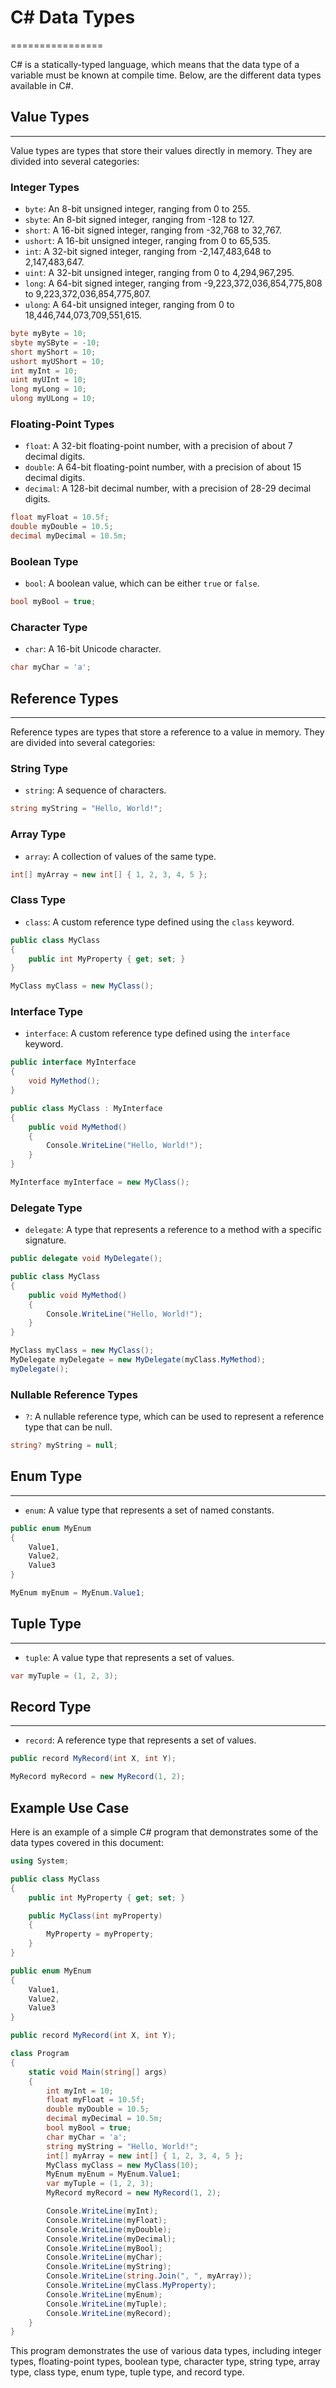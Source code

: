 # C# Data Types
================

C# is a statically-typed language, which means that the data type of a variable must be known at compile time. Below, are the different data types available in C#.

## Value Types
-------------

Value types are types that store their values directly in memory. They are divided into several categories:

### Integer Types

*   `byte`: An 8-bit unsigned integer, ranging from 0 to 255.
*   `sbyte`: An 8-bit signed integer, ranging from -128 to 127.
*   `short`: A 16-bit signed integer, ranging from -32,768 to 32,767.
*   `ushort`: A 16-bit unsigned integer, ranging from 0 to 65,535.
*   `int`: A 32-bit signed integer, ranging from -2,147,483,648 to 2,147,483,647.
*   `uint`: A 32-bit unsigned integer, ranging from 0 to 4,294,967,295.
*   `long`: A 64-bit signed integer, ranging from -9,223,372,036,854,775,808 to 9,223,372,036,854,775,807.
*   `ulong`: A 64-bit unsigned integer, ranging from 0 to 18,446,744,073,709,551,615.

```csharp
byte myByte = 10;
sbyte mySByte = -10;
short myShort = 10;
ushort myUShort = 10;
int myInt = 10;
uint myUInt = 10;
long myLong = 10;
ulong myULong = 10;
```

### Floating-Point Types

*   `float`: A 32-bit floating-point number, with a precision of about 7 decimal digits.
*   `double`: A 64-bit floating-point number, with a precision of about 15 decimal digits.
*   `decimal`: A 128-bit decimal number, with a precision of 28-29 decimal digits.

```csharp
float myFloat = 10.5f;
double myDouble = 10.5;
decimal myDecimal = 10.5m;
```

### Boolean Type

*   `bool`: A boolean value, which can be either `true` or `false`.

```csharp
bool myBool = true;
```

### Character Type

*   `char`: A 16-bit Unicode character.

```csharp
char myChar = 'a';
```

## Reference Types
-----------------

Reference types are types that store a reference to a value in memory. They are divided into several categories:

### String Type

*   `string`: A sequence of characters.

```csharp
string myString = "Hello, World!";
```

### Array Type

*   `array`: A collection of values of the same type.

```csharp
int[] myArray = new int[] { 1, 2, 3, 4, 5 };
```

### Class Type

*   `class`: A custom reference type defined using the `class` keyword.

```csharp
public class MyClass
{
    public int MyProperty { get; set; }
}

MyClass myClass = new MyClass();
```

### Interface Type

*   `interface`: A custom reference type defined using the `interface` keyword.

```csharp
public interface MyInterface
{
    void MyMethod();
}

public class MyClass : MyInterface
{
    public void MyMethod()
    {
        Console.WriteLine("Hello, World!");
    }
}

MyInterface myInterface = new MyClass();
```

### Delegate Type

*   `delegate`: A type that represents a reference to a method with a specific signature.

```csharp
public delegate void MyDelegate();

public class MyClass
{
    public void MyMethod()
    {
        Console.WriteLine("Hello, World!");
    }
}

MyClass myClass = new MyClass();
MyDelegate myDelegate = new MyDelegate(myClass.MyMethod);
myDelegate();
```

### Nullable Reference Types

*   `?`: A nullable reference type, which can be used to represent a reference type that can be null.

```csharp
string? myString = null;
```

## Enum Type
------------

*   `enum`: A value type that represents a set of named constants.

```csharp
public enum MyEnum
{
    Value1,
    Value2,
    Value3
}

MyEnum myEnum = MyEnum.Value1;
```

## Tuple Type
-------------

*   `tuple`: A value type that represents a set of values.

```csharp
var myTuple = (1, 2, 3);
```

## Record Type
--------------

*   `record`: A reference type that represents a set of values.

```csharp
public record MyRecord(int X, int Y);

MyRecord myRecord = new MyRecord(1, 2);
```

## Example Use Case

Here is an example of a simple C# program that demonstrates some of the data types covered in this document:

```csharp
using System;

public class MyClass
{
    public int MyProperty { get; set; }

    public MyClass(int myProperty)
    {
        MyProperty = myProperty;
    }
}

public enum MyEnum
{
    Value1,
    Value2,
    Value3
}

public record MyRecord(int X, int Y);

class Program
{
    static void Main(string[] args)
    {
        int myInt = 10;
        float myFloat = 10.5f;
        double myDouble = 10.5;
        decimal myDecimal = 10.5m;
        bool myBool = true;
        char myChar = 'a';
        string myString = "Hello, World!";
        int[] myArray = new int[] { 1, 2, 3, 4, 5 };
        MyClass myClass = new MyClass(10);
        MyEnum myEnum = MyEnum.Value1;
        var myTuple = (1, 2, 3);
        MyRecord myRecord = new MyRecord(1, 2);

        Console.WriteLine(myInt);
        Console.WriteLine(myFloat);
        Console.WriteLine(myDouble);
        Console.WriteLine(myDecimal);
        Console.WriteLine(myBool);
        Console.WriteLine(myChar);
        Console.WriteLine(myString);
        Console.WriteLine(string.Join(", ", myArray));
        Console.WriteLine(myClass.MyProperty);
        Console.WriteLine(myEnum);
        Console.WriteLine(myTuple);
        Console.WriteLine(myRecord);
    }
}
```

This program demonstrates the use of various data types, including integer types, floating-point types, boolean type, character type, string type, array type, class type, enum type, tuple type, and record type.
